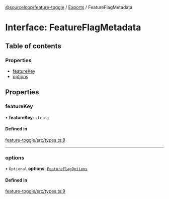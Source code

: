 [@sourceloop/feature-toggle](../README.md) / [Exports](../modules.md) / FeatureFlagMetadata

# Interface: FeatureFlagMetadata

## Table of contents

### Properties

- [featureKey](FeatureFlagMetadata.md#featurekey)
- [options](FeatureFlagMetadata.md#options)

## Properties

### featureKey

• **featureKey**: `string`

#### Defined in

[feature-toggle/src/types.ts:8](https://github.com/sourcefuse/loopback4-microservice-catalog/blob/53060ad88/packages/feature-toggle/src/types.ts#L8)

___

### options

• `Optional` **options**: [`FeatureFlagOptions`](../modules.md#featureflagoptions)

#### Defined in

[feature-toggle/src/types.ts:9](https://github.com/sourcefuse/loopback4-microservice-catalog/blob/53060ad88/packages/feature-toggle/src/types.ts#L9)
